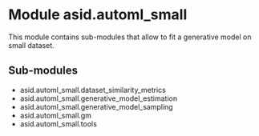 Module asid.automl_small
========================
This module contains sub-modules that allow to fit a generative model on small dataset.

Sub-modules
-----------
* asid.automl_small.dataset_similarity_metrics
* asid.automl_small.generative_model_estimation
* asid.automl_small.generative_model_sampling
* asid.automl_small.gm
* asid.automl_small.tools